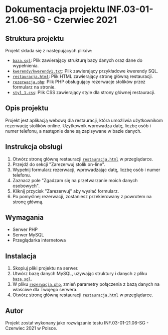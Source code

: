 # Dokumentacja projektu INF.03-01-21.06-SG - Czerwiec 2021

## Struktura projektu

Projekt składa się z następujących plików:

- [`baza.sql`](https://github.com/DBOYttt/Pliki/blob/main/baza.sql): Plik zawierający strukturę bazy danych oraz dane do wypełnienia.
- [`kwerendy/kwerendy1.txt`](https://github.com/DBOYttt/Pliki/blob/main/kwerendy/kwerendy1.txt): Plik zawierający przykładowe kwerendy SQL.
- [`restauracja.html`](https://github.com/DBOYttt/Pliki/blob/main/restauracja.html): Plik HTML zawierający stronę główną restauracji.
- [`rezerwacja.php`](https://github.com/DBOYttt/Pliki/blob/main/rezerwacja.php): Plik PHP obsługujący rezerwacje stolików przez formularz na stronie.
- [`styl_1.css`](https://github.com/DBOYttt/Pliki/blob/main/styl_1.css): Plik CSS zawierający style dla strony głównej restauracji.

## Opis projektu

Projekt jest aplikacją webową dla restauracji, która umożliwia użytkownikom rezerwację stolików online. Użytkownik wprowadza datę, liczbę osób i numer telefonu, a następnie dane są zapisywane w bazie danych.

## Instrukcja obsługi

1. Otwórz stronę główną restauracji [`restauracja.html`](https://github.com/DBOYttt/Pliki/blob/main/restauracja.html) w przeglądarce.
2. Przejdź do sekcji "Zarezerwuj stolik on-line".
3. Wypełnij formularz rezerwacji, wprowadzając datę, liczbę osób i numer telefonu.
4. Zaznacz pole "Zgadzam się na przetwarzanie moich danych osobowych".
5. Kliknij przycisk "Zarezerwuj" aby wysłać formularz.
6. Po pomyślnej rezerwacji, zostaniesz przekierowany z powrotem na stronę główną.

## Wymagania

- Serwer PHP
- Serwer MySQL
- Przeglądarka internetowa

## Instalacja

1. Skopiuj pliki projektu na serwer.
2. Utwórz bazę danych MySQL, używając struktury i danych z pliku [`baza.sql`](https://github.com/DBOYttt/Pliki/blob/main/baza.sql).
3. W pliku [`rezerwacja.php`](https://github.com/DBOYttt/Pliki/blob/main/rezerwacja.php), zmień parametry połączenia z bazą danych na właściwe dla Twojego serwera.
4. Otwórz stronę główną restauracji [`restauracja.html`](https://github.com/DBOYttt/Pliki/blob/main/restauracja.html) w przeglądarce.

## Autor

Projekt został wykonany jako rozwiązanie testu INF.03-01-21.06-SG - Czerwiec 2021 w Polsce.

